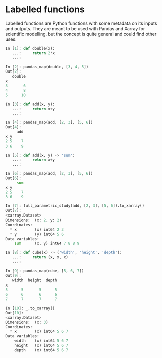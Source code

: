 # Labelled functions

Labelled functions are Python functions with some metadata on its inputs and
outputs. They are meant to be used with Pandas and Xarray for scientific
modelling, but the concept is quite general and could find other uses.

```python
In [1]: def double(x):
   ...:     return 2*x
   ...:

In [2]: pandas_map(double, [3, 4, 5])
Out[2]:
   double
x
3       6
4       8
5      10

In [3]: def add(x, y):
   ...:     return x+y
   ...:

In [4]: pandas_map(add, [2, 3], [5, 6])
Out[4]:
     add
x y
2 5    7
3 6    9

In [5]: def add(x, y) -> 'sum':
   ...:     return x+y
   ...:

In [6]: pandas_map(add, [2, 3], [5, 6])
Out[6]:
     sum
x y
2 5    7
3 6    9

In [7]: full_parametric_study(add, [2, 3], [5, 6]).to_xarray()
Out[7]:
<xarray.Dataset>
Dimensions:  (x: 2, y: 2)
Coordinates:
  * x        (x) int64 2 3
  * y        (y) int64 5 6
Data variables:
    sum      (x, y) int64 7 8 8 9

In [8]: def cube(x) -> ('width', 'height', 'depth'):
   ...:     return (x, x, x)
   ...:

In [9]: pandas_map(cube, [5, 6, 7])
Out[9]:
   width  height  depth
x
5      5       5      5
6      6       6      6
7      7       7      7

In [10]: _.to_xarray()
Out[10]:
<xarray.Dataset>
Dimensions:  (x: 3)
Coordinates:
  * x        (x) int64 5 6 7
Data variables:
    width    (x) int64 5 6 7
    height   (x) int64 5 6 7
    depth    (x) int64 5 6 7
```

